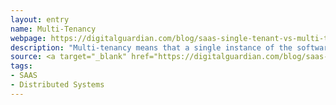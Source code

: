 ```yaml
---
layout: entry
name: Multi-Tenancy 
webpage: https://digitalguardian.com/blog/saas-single-tenant-vs-multi-tenant-whats-difference
description: "Multi-tenancy means that a single instance of the software and its supporting infrastructure serves multiple customers. Each customer shares the software application and also shares a single database. Each tenant’s data is isolated and remains invisible to other tenants. \n"
source: <a target="_blank" href="https://digitalguardian.com/blog/saas-single-tenant-vs-multi-tenant-whats-difference">Digital Guardian</a>
tags:
- SAAS
- Distributed Systems
---
```

